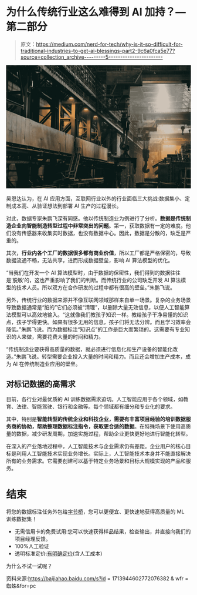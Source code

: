# 为什么传统行业这么难得到 AI 加持？—第二部分

> 原文：<https://medium.com/nerd-for-tech/why-is-it-so-difficult-for-traditional-industries-to-get-ai-blessings-part2-9c6a0fca5e77?source=collection_archive---------5----------------------->

![](img/4ca255270638a36ec6c59264117ec8b6.png)

吴恩达认为，在 AI 应用方面，互联网行业以外的行业面临三大挑战:数据集小、定制成本高、从验证想法到部署 AI 生产的过程漫长。

对此，数据专家朱鹏飞深有同感。他以传统制造业为例进行了分析。**数据是传统制造企业向智能制造转型过程中非常突出的问题**。第一，获取数据有一定的难度。他们没有传感器来收集实时数据，也没有数据中心。因此，数据是分散的，缺乏是严重的。

其次，**行业内各个工厂的数据很多都有商业价值**，所以工厂都是严格保密的，导致数据流通不畅，无法共享，进而形成数据壁垒，影响 AI 算法模型的优化。

“当我们在开发一个 AI 算法模型时，由于数据的保密性，我们得到的数据往往是‘脱敏’的，这也严重影响了我们的判断。而传统行业的公司缺乏开发 AI 算法模型的技术人员。所以双方在合作研发的过程中都有很高的壁垒。”朱鹏飞说。

另外，传统行业的数据来源并不像互联网领域那样来自单一场景。复杂的业务场景导致数据通常是“脏的”它们必须被“清理”，以删除大量无效信息，以便人工智能算法模型可以高效地输入。“这就像我们教孩子知识一样。教给孩子干净易懂的知识点，孩子学得更快。如果有很多无用的信息，孩子们将无法分辨。而且学习效率会降低。”朱鹏飞说。而为数据标注“知识点”的工作是巨大而繁琐的。这需要有专业知识的人来做，需要花费大量的时间和精力。

“传统制造业要获得高质量的数据，就必须进行信息化和生产设备的智能化改造。”朱鹏飞说。转型需要企业投入大量的时间和精力。而且还会增加生产成本，成为 AI 在传统制造业应用的壁垒。

## 对标记数据的高需求

目前，各行业对最优质的 AI 训练数据需求迫切。人工智能应用于各个领域，如教育、法律、智能驾驶、银行和金融等。每个领域都有细分和专业化的要求。

其中，特别是**智能转型的传统企业和科技企业，需要有丰富项目经验的培训数据服务商的协助，帮助整理数据标注指令，获取更合适的数据**。在特殊场景下使用高质量的数据，减少研发周期，加速实施过程，帮助企业更快更好地进行智能化转型。

在深入的产业落地过程中，人工智能技术与企业需求仍有差距。企业用户的核心目标是利用人工智能技术实现业务增长。实际上，人工智能技术本身并不能直接解决所有的业务需求。它需要创建可以基于特定业务场景和目标大规模实现的产品和服务。

# 结束

将您的数据标注任务外包给[字节桥](https://tinyurl.com/2p8z74b9)，您可以更便宜、更快速地获得高质量的 ML 训练数据集！

*   无需信用卡的免费试用:您可以快速获得样品结果，检查输出，并直接向我们的项目经理反馈。
*   100%人工验证
*   透明标准定价:[有明确定价](https://www.bytebridge.io/#/?module=price)(含人工成本)

为什么不试一试呢？

资料来源:https://baijiahao.baidu.com/s?id = 1713944602772076382 & wfr =蜘蛛&for=pc